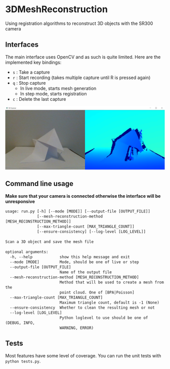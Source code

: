 # 3DMeshReconstruction

Using registration algorithms to reconstruct 3D objects with the SR300 camera

## Interfaces

The main interface uses OpenCV and as such is quite limited. Here are the implemented key bindings:

- `s` : Take a capture
- `r` : Start recording (takes multiple capture until R is pressed again)
- `q` : Stop capture
    - In live mode, starts mesh generation
    - In step mode, starts registration
- `c` : Delete the last capture

![interface](images/interface.png)

## Command line usage

**Make sure that your camera is connected otherwise the interface will be unresponsive**

```
usage: run.py [-h] [--mode [MODE]] [--output-file [OUTPUT_FILE]]
              [--mesh-reconstruction-method [MESH_RECONSTRUCTION_METHOD]]
              [--max-triangle-count [MAX_TRIANGLE_COUNT]]
              [--ensure-consistency] [--log-level [LOG_LEVEL]]

Scan a 3D object and save the mesh file

optional arguments:
  -h, --help            show this help message and exit
  --mode [MODE]         Mode, should be one of live or step
  --output-file [OUTPUT_FILE]
                        Name of the output file
  --mesh-reconstruction-method [MESH_RECONSTRUCTION_METHOD]
                        Method that will be used to create a mesh from the
                        point cloud. One of [BPA|Poisson]
  --max-triangle-count [MAX_TRIANGLE_COUNT]
                        Maximum triangle count, default is -1 (None)
  --ensure-consistency  Whether to clean the resulting mesh or not
  --log-level [LOG_LEVEL]
                        Python loglevel to use should be one of (DEBUG, INFO,
                        WARNING, ERROR)
```

## Tests

Most features have some level of coverage. You can run the unit tests with `python tests.py`.
